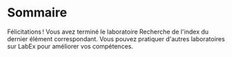 # Sommaire

Félicitations ! Vous avez terminé le laboratoire Recherche de l'index du dernier élément correspondant. Vous pouvez pratiquer d'autres laboratoires sur LabEx pour améliorer vos compétences.
